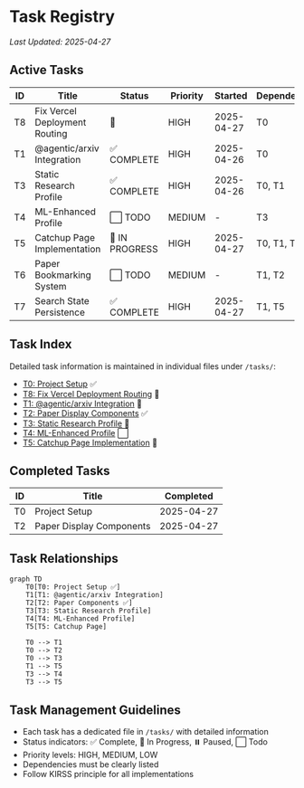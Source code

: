 # Task Registry
*Last Updated: 2025-04-27*

## Active Tasks
| ID | Title | Status | Priority | Started | Dependencies |
|----|-------|--------|----------|---------|--------------|
| T8 | Fix Vercel Deployment Routing | 🔄 | HIGH | 2025-04-27 | T0 |
| T1 | @agentic/arxiv Integration | ✅ COMPLETE | HIGH | 2025-04-26 | T0 |
| T3 | Static Research Profile | ✅ COMPLETE | HIGH | 2025-04-26 | T0, T1 |
| T4 | ML-Enhanced Profile | ⬜ TODO | MEDIUM | - | T3 |
| T5 | Catchup Page Implementation | 🔄 IN PROGRESS | HIGH | 2025-04-27 | T0, T1, T3 |
| T6 | Paper Bookmarking System | ⬜ TODO | MEDIUM | - | T1, T2 |
| T7 | Search State Persistence | ✅ COMPLETE | HIGH | 2025-04-27 | T1, T5 |

## Task Index
Detailed task information is maintained in individual files under `/tasks/`:
- [T0: Project Setup](/tasks/T0_project_setup.md) ✅
- [T8: Fix Vercel Deployment Routing](/tasks/T8_vercel_routing.md) 🔄
- [T1: @agentic/arxiv Integration](/tasks/T1_arxiv_integration.md) 🔄
- [T2: Paper Display Components](/tasks/T2_paper_components.md) ✅
- [T3: Static Research Profile](/tasks/T3_static_research_profile.md) 🔄
- [T4: ML-Enhanced Profile](/tasks/T4_ml_enhanced_profile.md) ⬜
- [T5: Catchup Page Implementation](/tasks/T5_catchup_page.md) 🔄

## Completed Tasks
| ID | Title | Completed |
|----|-------|-----------|
| T0 | Project Setup | 2025-04-27 |
| T2 | Paper Display Components | 2025-04-27 |

## Task Relationships
```mermaid
graph TD
    T0[T0: Project Setup ✅]
    T1[T1: @agentic/arxiv Integration]
    T2[T2: Paper Components ✅]
    T3[T3: Static Research Profile]
    T4[T4: ML-Enhanced Profile]
    T5[T5: Catchup Page]
    
    T0 --> T1
    T0 --> T2
    T0 --> T3
    T1 --> T5
    T3 --> T4
    T3 --> T5
```

## Task Management Guidelines
- Each task has a dedicated file in `/tasks/` with detailed information
- Status indicators: ✅ Complete, 🔄 In Progress, ⏸️ Paused, ⬜ Todo
- Priority levels: HIGH, MEDIUM, LOW
- Dependencies must be clearly listed
- Follow KIRSS principle for all implementations